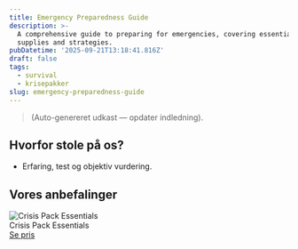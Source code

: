 ```yaml
---
title: Emergency Preparedness Guide
description: >-
  A comprehensive guide to preparing for emergencies, covering essential
  supplies and strategies.
pubDatetime: '2025-09-21T13:18:41.816Z'
draft: false
tags:
  - survival
  - krisepakker
slug: emergency-preparedness-guide
---
```

> (Auto-genereret udkast — opdater indledning).

## Hvorfor stole på os?
- Erfaring, test og objektiv vurdering.

## Vores anbefalinger


<!-- Auto: Affiliate-kort fra Products/SKUs -->

<div class="aff-card"><img src="abstract_15.png (https://v5.airtableusercontent.com/v3/u/45/45/1758470400000/bbkSbtikLIkWR-FRo3HlTw/3I6JLzkMqqw932npy4fTo852gwDB4BOPZO71fXmrNrDRlErqA5wFsKpd4ZuZbYH1Uwv4W3MlgB9L9keKAPkfFC4w4BfV10iHlLxpv2r7ODs1pFSWk7HDKmk8F2OIfEZQmpBbkt6wKzQ57WyC-PAuOtUSEMaZRHbibZAwvPv_jEs/Gy6k-4SZG_s9YsDV398QbBpflx1bJemZN5H2_RH8Thk)" alt="Crisis Pack Essentials" class="aff-card__img" /><div class="aff-card__meta"><div class="aff-card__title">Crisis Pack Essentials</div><a class="aff-btn" href="https://affiliate.homeessentialsee62.com/deal789?utm_source=klartilalt&utm_medium=affiliate&subid=emergency-preparedness-guide-2025-09-21" rel="sponsored nofollow noopener" target="_blank">Se pris</a></div></div>

